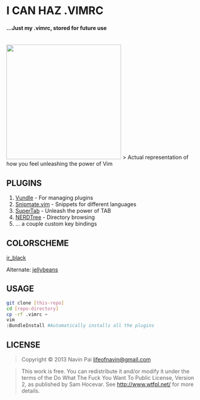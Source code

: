 I CAN HAZ .VIMRC
=========

#### ...Just my .vimrc, stored for future use
<br/>

<img height="300" src="http://ianthestorck.files.wordpress.com/2013/08/neo.jpg"/>
> Actual representation of how you feel unleashing the power of Vim


PLUGINS
----
1. [Vundle] - For managing plugins
2. [Snipmate.vim] - Snippets for different languages
3. [SuperTab] - Unleash the power of TAB
4. [NERDTree] - Directory browsing
5. ... a couple custom key bindings

COLORSCHEME
----
[ir_black]

Alternate: [jellybeans]

USAGE
----
```sh 
git clone [this-repo]
cd [repo-directory]
cp -rf .vimrc ~
vim
:BundleInstall #Automatically installs all the plugins
```


LICENSE
----
> Copyright © 2013 Navin Pai <lifeofnavin@gmail.com>

> This work is free. You can redistribute it and/or modify it under the
> terms of the Do What The Fuck You Want To Public License, Version 2,
> as published by Sam Hocevar. See http://www.wtfpl.net/ for more details.

  
  [snipmate.vim]: https://github.com/msanders/snipmate.vim
  [supertab]: https://github.com/ervandew/supertab
  [nerdtree]: https://github.com/scrooloose/nerdtree/
  [vundle]: https://github.com/gmarik/vundle
  [ir_black]: https://github.com/twerth/ir_black
  [jellybeans]:https://github.com/nanotech/jellybeans.vim
